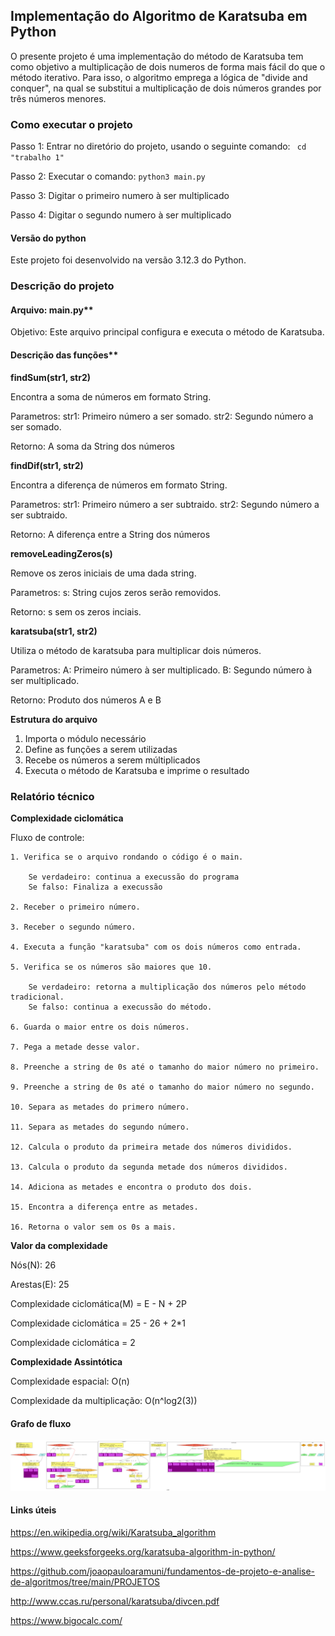 ## Implementação do Algoritmo de Karatsuba em Python

O presente projeto é uma implementação do método de Karatsuba tem como objetivo a multiplicação de dois numeros de forma mais fácil do que o método iterativo. Para isso, o algoritmo emprega a lógica de "divide and conquer", na qual se substitui a multiplicação de dois números grandes por três números menores. 

### Como executar o projeto

Passo 1: Entrar no diretório do projeto, usando o seguinte comando: 
    ``` cd "trabalho 1"```

Passo 2: Executar o comando: 
    ```python3 main.py```

Passo 3: Digitar o primeiro numero à ser multiplicado

Passo 4: Digitar o segundo numero à ser multiplicado

#### Versão do python

Este projeto foi desenvolvido na versão 3.12.3 do Python.

### Descrição do projeto

#### Arquivo: main.py**

Objetivo: Este arquivo principal configura e executa o método de Karatsuba.

#### Descrição das funções**

**findSum(str1, str2)**

Encontra a soma de números em formato String.

Parametros: 
    str1: Primeiro número a ser somado.
    str2: Segundo número a ser somado.

Retorno: 
    A soma da String dos números 

**findDif(str1, str2)**

Encontra a diferença de números em formato String.

Parametros: 
    str1: Primeiro número a ser subtraido.
    str2: Segundo número a ser subtraido.

Retorno: 
    A diferença entre a String dos números 

**removeLeadingZeros(s)**

Remove os zeros iniciais de uma dada string.

Parametros:
    s: String cujos zeros serão removidos.

Retorno:
    s sem os zeros inciais. 

**karatsuba(str1, str2)**

Utiliza o método de karatsuba para multiplicar dois números. 

Parametros: 
    A: Primeiro número à ser multiplicado.
    B: Segundo número à ser multiplicado.

Retorno:
    Produto dos números A e B

**Estrutura do arquivo**

1. Importa o módulo necessário
2. Define as funções a serem utilizadas
3. Recebe os números a serem múltiplicados
4. Executa o método de Karatsuba e imprime o resultado

### Relatório técnico 

**Complexidade ciclomática**

Fluxo de controle: 
    
    1. Verifica se o arquivo rondando o código é o main.

        Se verdadeiro: continua a execussão do programa
        Se falso: Finaliza a execussão

    2. Receber o primeiro número.

    3. Receber o segundo número.

    4. Executa a função "karatsuba" com os dois números como entrada.

    5. Verifica se os números são maiores que 10.

        Se verdadeiro: retorna a multiplicação dos números pelo método tradicional. 
        Se falso: continua a execussão do método.

    6. Guarda o maior entre os dois números.

    7. Pega a metade desse valor. 

    8. Preenche a string de 0s até o tamanho do maior número no primeiro.

    9. Preenche a string de 0s até o tamanho do maior número no segundo. 

    10. Separa as metades do primero número.

    11. Separa as metades do segundo número.

    12. Calcula o produto da primeira metade dos números divididos.

    13. Calcula o produto da segunda metade dos números divididos.

    14. Adiciona as metades e encontra o produto dos dois.

    15. Encontra a diferença entre as metades.

    16. Retorna o valor sem os 0s a mais.


**Valor da complexidade**

Nós(N): 26

Arestas(E): 25

Complexidade ciclomática(M) = E - N + 2P

Complexidade ciclomática = 25 - 26 + 2*1

Complexidade ciclomática = 2

**Complexidade Assintótica**

Complexidade espacial: O(n)

Complexidade da multiplicação: O(n^log2(3))

#### Grafo de fluxo

![Grafo de fluxo](graph.png)

#### Links úteis

https://en.wikipedia.org/wiki/Karatsuba_algorithm

https://www.geeksforgeeks.org/karatsuba-algorithm-in-python/ 

https://github.com/joaopauloaramuni/fundamentos-de-projeto-e-analise-de-algoritmos/tree/main/PROJETOS

http://www.ccas.ru/personal/karatsuba/divcen.pdf 

https://www.bigocalc.com/ 